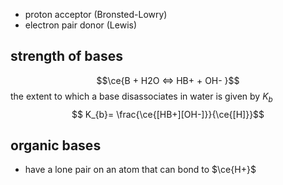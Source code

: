 - proton acceptor (Bronsted-Lowry)
- electron pair donor (Lewis)
## strength of bases
$$\ce{B + H2O <=> HB+ + OH- }$$
the extent to which a base disassociates in water is given by $K_b$
$$ K_{b}= \frac{\ce{[HB+][OH-]}}{\ce{[H]}}$$
## organic bases
- have a lone pair on an atom that can bond to $\ce{H+}$
